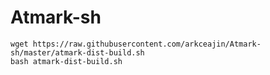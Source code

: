 # Atmark-sh

```
wget https://raw.githubusercontent.com/arkceajin/Atmark-sh/master/atmark-dist-build.sh
bash atmark-dist-build.sh
```
